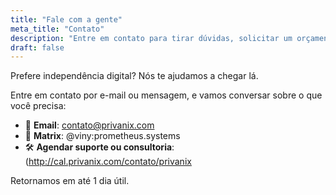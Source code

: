 ```yaml
---
title: "Fale com a gente"
meta_title: "Contato"
description: "Entre em contato para tirar dúvidas, solicitar um orçamento ou conversar sobre sua infraestrutura digital."
draft: false
---
```


Prefere independência digital? Nós te ajudamos a chegar lá.

Entre em contato por e-mail ou mensagem, e vamos conversar sobre o que você precisa:

- 📧 **Email**: contato@privanix.com  
- 📨 **Matrix**: @viny:prometheus.systems
- 🛠️ **Agendar suporte ou consultoria**: (http://cal.privanix.com/contato/privanix

Retornamos em até 1 dia útil.
